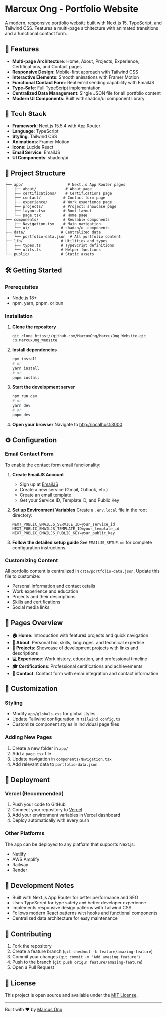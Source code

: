 # Marcux Ong - Portfolio Website

A modern, responsive portfolio website built with Next.js 15, TypeScript, and Tailwind CSS. Features a multi-page architecture with animated transitions and a functional contact form.

## 🌟 Features

- **Multi-page Architecture**: Home, About, Projects, Experience, Certifications, and Contact pages
- **Responsive Design**: Mobile-first approach with Tailwind CSS
- **Interactive Elements**: Smooth animations with Framer Motion
- **Functional Contact Form**: Real email sending capability with EmailJS
- **Type-Safe**: Full TypeScript implementation
- **Centralized Data Management**: Single JSON file for all portfolio content
- **Modern UI Components**: Built with shadcn/ui component library

## 🚀 Tech Stack

- **Framework**: Next.js 15.5.4 with App Router
- **Language**: TypeScript
- **Styling**: Tailwind CSS
- **Animations**: Framer Motion
- **Icons**: Lucide React
- **Email Service**: EmailJS
- **UI Components**: shadcn/ui

## 📁 Project Structure

```
├── app/                    # Next.js App Router pages
│   ├── about/             # About page
│   ├── certifications/    # Certifications page
│   ├── contact/          # Contact form page
│   ├── experience/       # Work experience page
│   ├── projects/         # Projects showcase page
│   ├── layout.tsx        # Root layout
│   └── page.tsx          # Home page
├── components/           # Reusable components
│   ├── Navigation.tsx    # Main navigation
│   └── ui/              # shadcn/ui components
├── data/                # Centralized data
│   └── portfolio-data.json  # All portfolio content
├── lib/                 # Utilities and types
│   ├── types.ts         # TypeScript definitions
│   └── utils.ts         # Helper functions
└── public/              # Static assets
```

## 🛠️ Getting Started

### Prerequisites

- Node.js 18+ 
- npm, yarn, pnpm, or bun

### Installation

1. **Clone the repository**
   ```bash
   git clone https://github.com/MarcuxOng/MarcuxOng_Website.git
   cd MarcuxOng_Website
   ```

2. **Install dependencies**
   ```bash
   npm install
   # or
   yarn install
   # or
   pnpm install
   ```

3. **Start the development server**
   ```bash
   npm run dev
   # or
   yarn dev
   # or
   pnpm dev
   ```

4. **Open your browser**
   Navigate to [http://localhost:3000](http://localhost:3000)

## ⚙️ Configuration

### Email Contact Form

To enable the contact form email functionality:

1. **Create EmailJS Account**
   - Sign up at [EmailJS](https://www.emailjs.com/)
   - Create a new service (Gmail, Outlook, etc.)
   - Create an email template
   - Get your Service ID, Template ID, and Public Key

2. **Set up Environment Variables**
   Create a `.env.local` file in the root directory:
   ```env
   NEXT_PUBLIC_EMAILJS_SERVICE_ID=your_service_id
   NEXT_PUBLIC_EMAILJS_TEMPLATE_ID=your_template_id
   NEXT_PUBLIC_EMAILJS_PUBLIC_KEY=your_public_key
   ```

3. **Follow the detailed setup guide**
   See `EMAILJS_SETUP.md` for complete configuration instructions.

### Customizing Content

All portfolio content is centralized in `data/portfolio-data.json`. Update this file to customize:

- Personal information and contact details
- Work experience and education
- Projects and their descriptions
- Skills and certifications
- Social media links

## 📄 Pages Overview

- **🏠 Home**: Introduction with featured projects and quick navigation
- **👤 About**: Personal bio, skills, languages, and technical expertise
- **💼 Projects**: Showcase of development projects with links and descriptions
- **💻 Experience**: Work history, education, and professional timeline
- **🎓 Certifications**: Professional certifications and achievements
- **📧 Contact**: Contact form with email integration and contact information

## 🎨 Customization

### Styling
- Modify `app/globals.css` for global styles
- Update Tailwind configuration in `tailwind.config.ts`
- Customize component styles in individual page files

### Adding New Pages
1. Create a new folder in `app/`
2. Add a `page.tsx` file
3. Update navigation in `components/Navigation.tsx`
4. Add relevant data to `portfolio-data.json`

## 🚀 Deployment

### Vercel (Recommended)
1. Push your code to GitHub
2. Connect your repository to [Vercel](https://vercel.com)
3. Add your environment variables in Vercel dashboard
4. Deploy automatically with every push

### Other Platforms
The app can be deployed to any platform that supports Next.js:
- Netlify
- AWS Amplify
- Railway
- Render

## 📝 Development Notes

- Built with Next.js App Router for better performance and SEO
- Uses TypeScript for type safety and better developer experience
- Implements responsive design patterns with Tailwind CSS
- Follows modern React patterns with hooks and functional components
- Centralized data architecture for easy maintenance

## 🤝 Contributing

1. Fork the repository
2. Create a feature branch (`git checkout -b feature/amazing-feature`)
3. Commit your changes (`git commit -m 'Add amazing feature'`)
4. Push to the branch (`git push origin feature/amazing-feature`)
5. Open a Pull Request

## 📄 License

This project is open source and available under the [MIT License](LICENSE).

---

Built with ❤️ by [Marcus Ong](https://github.com/MarcuxOng)
